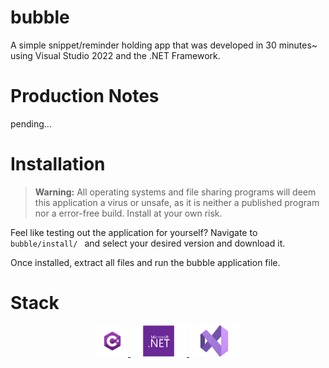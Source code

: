 # bubble
A simple snippet/reminder holding app that was developed in 30 minutes~ using Visual Studio 2022 and the .NET Framework.
# Production Notes
pending...
# Installation

>**Warning:**
>All operating systems and file sharing programs will deem this application a virus or unsafe, as it is neither a published program nor a error-free build. Install at your own risk.

Feel like testing out the application for yourself? Navigate to  ```bubble/install/ ``` and select your desired version and download it.

Once installed, extract all files and run the bubble application file.

# Stack

<p align="center">
<a href="https://learn.microsoft.com/en-us/dotnet/csharp/tour-of-csharp/" target="_" title="_">
<img src="https://github.com/Shaurk31/bubble/blob/91a7edc41d1f75578ba54c412b770cae90f4fa54/png/csharp.png" alt="csharp" width="50" height="50">
</a>
 
<a href="https://dotnet.microsoft.com/en-us/learn/dotnet/what-is-dotnet" target="_" title="_">
<img src="https://github.com/Shaurk31/bubble/blob/91a7edc41d1f75578ba54c412b770cae90f4fa54/png/naet.png" alt=".net" width="90" height="50">
</a>
 
<a href="https://visualstudio.microsoft.com/" target="_" title="_">
<img src="https://github.com/Shaurk31/bubble/blob/91a7edc41d1f75578ba54c412b770cae90f4fa54/png/vs.png" alt="vs" width="80" height="50">
</a>

